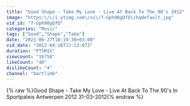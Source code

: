 ```yaml
---
title: "Good Shape - Take My Love - Live At Back To The 90's 2012"
image: "https:\/\/i.ytimg.com\/vi\/7-Gph90gQfQ\/hqdefault.jpg"
vid_id: "7-Gph90gQfQ"
categories: "Music"
tags: ["Good","Shape","Take"]
date: "2021-06-27T18:19:38+03:00"
vid_date: "2012-04-16T17:13:07Z"
duration: "PT5M1S"
viewcount: "16758"
likeCount: "40"
dislikeCount: "4"
channel: "bartlimb"
---
```

{% raw %}Good Shape - Take My Love - Live At Back To The 90's In Sportpaleis Antwerpen 2012 31-03-2012{% endraw %}
